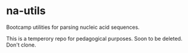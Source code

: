 # na-utils
Bootcamp utilities for parsing nucleic acid sequences.

This is a temperory repo for pedagogical purposes. Soon to be deleted. Don't clone.
